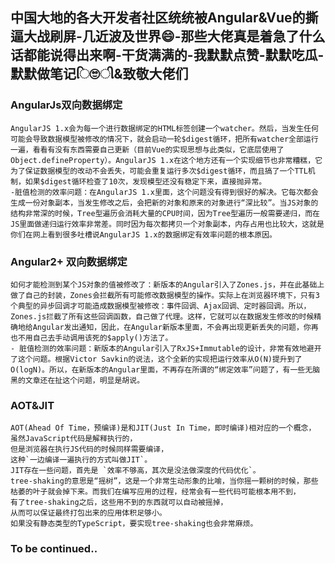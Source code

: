 ## 中国大地的各大开发者社区统统被Angular&Vue的撕逼大战刷屏-几近波及世界😄-那些大佬真是着急了什么话都能说得出来啊-干货满满的-我默默点赞-默默吃瓜-默默做笔记િ🙄ી&致敬大佬们

### AngularJs双向数据绑定
    AngularJS 1.x会为每一个进行数据绑定的HTML标签创建一个watcher。然后，当发生任何可能会导致数据模型被修改的情况下，就会启动一轮$digest循环，把所有watcher全部运行一遍，看看有没有东西需要自己更新（目前Vue的实现思想与此类似，它底层使用了Object.defineProperty）。AngularJS 1.x在这个地方还有一个实现细节也非常糟糕，它为了保证数据模型的改动不会丢失，可能会重复运行多次$digest循环，而且搞了一个TTL机制，如果$digest循环检查了10次，发现模型还没有稳定下来，直接抛异常。
    -脏值检测的效率问题：在AngularJS 1.x里面，这个问题没有得到很好的解决。它每次都会生成一份对象副本，当发生修改之后，会把新的对象和原来的对象进行“深比较”。当JS对象的结构非常深的时候，Tree型遍历会消耗大量的CPU时间，因为Tree型遍历一般需要递归，而在JS里面做递归运行效率非常差。同时因为每次都拷贝一个对象副本，内存占用也比较大，这就是你们在网上看到很多吐槽说AngularJS 1.x的数据绑定有效率问题的根本原因。
    
### Angular2+ 双向数据绑定
    如何才能检测到某个JS对象的值被修改了：新版本的Angular引入了Zones.js，并在此基础上做了自己的封装，Zones会拦截所有可能修改数据模型的操作。实际上在浏览器环境下，只有3个典型的异步回调才可能造成数据模型被修改：事件回调、Ajax回调、定时器回调。所以，Zones.js拦截了所有这些回调函数，自己做了代理。这样，它就可以在数据发生修改的时候精确地给Angular发出通知，因此，在Angular新版本里面，不会再出现更新丢失的问题，你再也不用自己去手动调用该死的$apply()方法了。
    - 脏值检测的效率问题：新版本的Angular引入了RxJS+Immutable的设计，非常有效地避开了这个问题。根据Victor Savkin的说法，这个全新的实现把运行效率从O(N)提升到了O(logN)。所以，在新版本的Angular里面，不再存在所谓的“绑定效率”问题了，有一些无脑黑的文章还在扯这个问题，明显是胡说。
    
### AOT&JIT
    AOT(Ahead Of Time，预编译)是和JIT(Just In Time，即时编译)相对应的一个概念，
    虽然JavaScript代码是解释执行的，
    但是浏览器在执行JS代码的时候同样需要编译，
    这种`一边编译一遍执行的方式叫做JIT`。
    JIT存在一些问题，首先是 `效率不够高，其次是没法做深度的代码优化`。
    tree-shaking的意思是“摇树”，这是一个非常生动形象的比喻，当你摇一颗树的时候，那些枯萎的叶子就会掉下来。而我们在编写应用的过程，经常会有一些代码可能根本用不到，
    有了tree-shaking之后，这些用不到的东西就可以自动被摇掉，
    从而可以保证最终打包出来的应用体积足够小。
    如果没有静态类型的TypeScript，要实现tree-shaking也会非常麻烦。

### To be continued..
